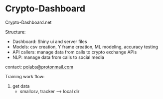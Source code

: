 # Crypto-Dashboard

Crypto-Dashboard.net

Structure:
- Dashboard: Shiny ui and server files
- Models: csv creation, Y frame creation, ML modeling, accuracy testing
- API callers: manage data from calls to crypto exchange APIs
- NLP: manage data from calls to social media

contact:
polabs@protonmail.com




Training work flow:
1. get data
    - smallcsv, tracker --> local dir
    
    
    
